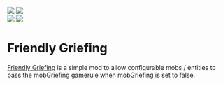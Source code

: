 [![](https://img.shields.io/endpoint?url=https%3A%2F%2Fcurseforge-badge-shields-io-caaw7pcenm0t.runkit.sh%2Fdownloads%3FprojectId%3D630841%26mode%3Dfull)](https://minecraft.curseforge.com/projects/friendly-griefing)
[![](https://img.shields.io/endpoint?url=https%3A%2F%2Fcurseforge-badge-shields-io-caaw7pcenm0t.runkit.sh%2Fversions%3FprojectId%3D630841)](https://minecraft.curseforge.com/projects/friendly-griefing)  
[![](https://img.shields.io/endpoint?url=https%3A%2F%2Fmodrinth-badge-shields-io-s1co4c2czdpy.runkit.sh/%2Fdownloads%3FprojectId%3D71ytzNvi%26mode%3Dfull)](https://modrinth.com/mod/friendly-griefing)
[![](https://img.shields.io/endpoint?url=https%3A%2F%2Fmodrinth-badge-shields-io-s1co4c2czdpy.runkit.sh%2Fversions%3FprojectId%3D71ytzNvi)](https://modrinth.com/mod/friendly-griefing)
# Friendly Griefing
[Friendly Griefing](https://www.curseforge.com/minecraft/mc-mods/friendly-griefing) is a simple mod to allow configurable mobs / entities to pass the mobGriefing gamerule when mobGriefing is set to false. 
